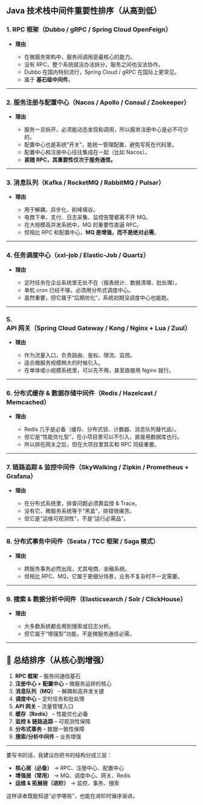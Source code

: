 
## **Java 技术栈中间件重要性排序（从高到低）**

### 1. **RPC 框架（Dubbo / gRPC / Spring Cloud OpenFeign）**

* **理由**

  * 在微服务架构中，服务间调用是最核心的能力。
  * 没有 RPC，整个系统就没办法拆分，服务之间也没法协作。
  * Dubbo 在国内特别流行，Spring Cloud / gRPC 在国际上更常见。
  * 属于 **基石级中间件**。

---

### 2. **服务注册与配置中心（Nacos / Apollo / Consul / Zookeeper）**

* **理由**

  * 服务一旦拆开，必须能动态发现和调用，所以服务注册中心是必不可少的。
  * 配置中心也是系统“开关”，能统一管理配置，避免写死在代码里。
  * 配置中心和注册中心往往集成在一起（比如 Nacos）。
  * **紧随 RPC，其重要性仅次于服务通信。**

---

### 3. **消息队列（Kafka / RocketMQ / RabbitMQ / Pulsar）**

* **理由**

  * 用于解耦、异步化、削峰填谷。
  * 电商下单、支付、日志采集、监控告警都离不开 MQ。
  * 在大规模高并发系统中，MQ 的重要性直逼 RPC。
  * 但相比 RPC 和配置中心，**MQ 是增强，而不是绝对必需**。

---

### 4. **任务调度中心（xxl-job / Elastic-Job / Quartz）**

* **理由**

  * 定时任务在企业系统里无处不在（报表统计、数据清理、批处理）。
  * 单机 cron 已经不够，必须用分布式调度中心。
  * 虽然重要，但它属于“后期优化”，系统初期没调度中心也能跑。

---

### 5. **API 网关（Spring Cloud Gateway / Kong / Nginx + Lua / Zuul）**

* **理由**

  * 作为流量入口，负责路由、鉴权、限流、监控。
  * 适合微服务规模稍大的时候引入。
  * 在单体或小规模系统里，可以先不用，甚至直接用 Nginx 就行。

---

### 6. **分布式缓存 & 数据存储中间件（Redis / Hazelcast / Memcached）**

* **理由**

  * Redis 几乎是必备（缓存、分布式锁、计数器、消息队列替代品）。
  * 但它是“性能优化型”，在小项目里可以不引入，直接用数据库也行。
  * 所以排在网关之后，但在大项目里其实和 RPC 同级重要。

---

### 7. **链路追踪 & 监控中间件（SkyWalking / Zipkin / Prometheus + Grafana）**

* **理由**

  * 在分布式系统里，排查问题必须靠监控 & Trace。
  * 没有它，微服务系统等于“黑盒”，排错很痛苦。
  * 但它是“运维可观测性”，不是“运行必需品”。

---

### 8. **分布式事务中间件（Seata / TCC 框架 / Saga 模式）**

* **理由**

  * 跨服务事务必然出现，尤其电商、金融系统。
  * 但相比 RPC、MQ，它属于更细分场景，业务不复杂时不一定需要。

---

### 9. **搜索 & 数据分析中间件（Elasticsearch / Solr / ClickHouse）**

* **理由**

  * 大多数系统都会用到搜索或日志分析。
  * 但它属于“增强型”功能，不是微服务通信必需。

---

## 📌 总结排序（从核心到增强）

1. **RPC 框架** – 服务间通信基石
2. **注册中心 + 配置中心** – 微服务运转的核心
3. **消息队列（MQ）** – 解耦和高并发关键
4. **调度中心** – 定时任务和批处理
5. **API 网关** – 流量管理入口
6. **缓存（Redis）** – 性能优化必备
7. **监控 & 链路追踪** – 可观测性保障
8. **分布式事务** – 数据一致性保障
9. **搜索/分析中间件** – 业务增强

---

要写书的话，我建议你把书的结构分成三层：

* **核心层（必备）** → RPC、注册中心、配置中心
* **增强层（常用）** → MQ、调度中心、网关、Redis
* **运维 & 拓展层（进阶）** → 监控、事务、搜索

这样读者既能知道“必学哪些”，也能在进阶时循序渐进。
